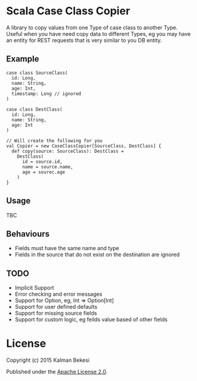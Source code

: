 # Scala Case Class Copier

A library to copy values from one Type of case class to another Type. Useful when you have need copy data to different Types, eg you may have an entity for REST requests that is very similar to you DB entity.

## Example

    case class SourceClass(
      id: Long,
      name: String,
      age: Int,
      timestamp: Long // ignored
    )

    case class DestClass(
      id: Long,
      name: String,
      age: Int
    )
  
    // Will create the following for you
    val Copier = new CaseClassCopier[SourceClass, DestClass] {
      def copy(source: SourceClass): DestClass =
        DestClass(
          id = source.id,
          name = source.name,
          age = sourec.age
        )
    }

## Usage

TBC

## Behaviours

* Fields must have the same name and type
* Fields in the source that do not exist on the destination are ignored


## TODO

* Implicit Support
* Error checking and error messages
* Support for Option, eg, Int => Option[Int]
* Support for user defined defaults
* Support for missing source fields
* Support for custom logic, eg feilds value based of other fields


# License

Copyright (c) 2015 Kalman Bekesi

Published under the [Apache License 2.0](http://en.wikipedia.org/wiki/Apache_license).
